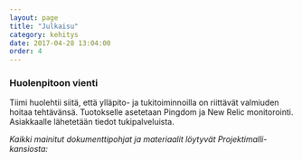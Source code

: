 ```yaml
---
layout: page
title: "Julkaisu"
category: kehitys
date: 2017-04-28 13:04:00
order: 4
---
```


### Huolenpitoon vienti

Tiimi huolehtii siitä, että ylläpito- ja tukitoiminnoilla on riittävät valmiuden hoitaa tehtävänsä. Tuotokselle asetetaan Pingdom ja New Relic monitorointi. Asiakkaalle lähetetään tiedot tukipalveluista.

_Kaikki mainitut dokumenttipohjat ja materiaalit löytyvät Projektimalli-kansiosta:_

